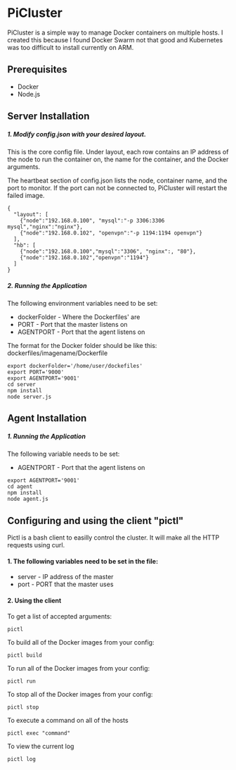 # PiCluster

PiCluster is a simple way to manage Docker containers on multiple hosts. I created this
because I found Docker Swarm not that good and Kubernetes was too difficult to install currently on ARM.

## Prerequisites

* Docker
* Node.js

## Server Installation

##### 1. Modify config.json with your desired layout.

This is the core config file. Under layout, each row contains an IP
address of the node to run the container on, the name for the container, and the Docker arguments.

The heartbeat section of config.json lists the node, container name, and the port to monitor. If the port can not be connected to, PiCluster will restart the failed image.

```
{
  "layout": [
    {"node":"192.168.0.100", "mysql":"-p 3306:3306 mysql","nginx":"nginx"},
    {"node":"192.168.0.102", "openvpn":"-p 1194:1194 openvpn"}
  ],
  "hb": [
    {"node":"192.168.0.100","mysql":"3306", "nginx":, "80"},
    {"node":"192.168.0.102","openvpn":"1194"}
  ]
}
```

##### 2. Running the Application


The following environment variables need to be set:
* dockerFolder - Where the Dockerfiles' are
* PORT - Port that the master listens on
* AGENTPORT - Port that the agent listens on

The format for the Docker folder should be like this:
dockerfiles/imagename/Dockerfile

```
export dockerFolder='/home/user/dockefiles'
export PORT='9000'
export AGENTPORT='9001'
cd server
npm install
node server.js
```

## Agent Installation
##### 1. Running the Application

The following variable needs to be set:
* AGENTPORT - Port that the agent listens on
```
export AGENTPORT='9001'
cd agent
npm install
node agent.js
```

## Configuring and using the client "pictl"

Pictl is a bash client to easilly control the cluster. It will make all the HTTP requests using curl.

#### 1. The following variables need to be set in the file:

* server - IP address of the master
* port - PORT that the master uses

#### 2. Using the client

To get a list of accepted arguments:
```
pictl
```

To build all of the Docker images from your config:
```
pictl build
```

To run all of the Docker images from your config:
```
pictl run
```

To stop all of the Docker images from your config:
```
pictl stop
```

To execute a command on all of the hosts
```
pictl exec "command"
```

To view the current log
```
pictl log
```
